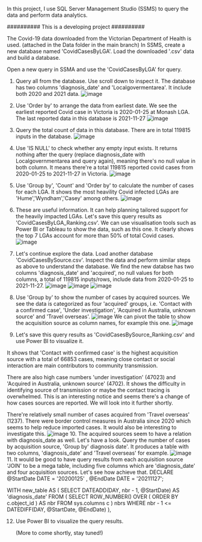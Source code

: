 In this project, I use SQL Server Management Studio (SSMS) to query the data and perform data analytics.

########## This is a developing project ##########

The Covid-19 data downloaded from the Victorian Department of Health is used. (attached in the Data folder in the main branch)
In SSMS, create a new database named 'CovidCasesByLGA'. Load the downloaded '.csv' data and build a database.

Open a new query in SSMA and use the 'CovidCasesByLGA' for query.
1. Query all from the database. Use scroll down to inspect it. The database has two columns 'diagnosis_date' and 'Localgovermentarea'. It include both 2020 and 2021 data.
![image](https://user-images.githubusercontent.com/76986018/144549914-ed301b31-865f-457a-94dd-82c86adb8cf5.png)
2. Use 'Order by' to arrange the data from earliest date. We see the earliest reported Covid case in Victoria is 2020-01-25 at Monash LGA. The last reported data in this database is 2021-11-27
![image](https://user-images.githubusercontent.com/76986018/144551446-bdfa8bd0-4773-4dc3-8f3f-35da4363b912.png)
3. Query the total count of data in this database. There are in total 119815 inputs in the database.
![image](https://user-images.githubusercontent.com/76986018/144551704-5799be97-3909-4497-8ca9-cb8236afaea6.png)
4. Use 'IS NULL' to check whether any empty input exists. It returns nothing after the query (replace diagnosis_date with Localgovernmentarea and query again), meaning there's no null value in both column. It means there're a total 119815 reported covid cases from 2020-01-25 to 2021-11-27 in Victoria.
![image](https://user-images.githubusercontent.com/76986018/144552016-e55fd2d6-84a9-4176-8710-7f95c8ec09d5.png)
5. Use 'Group by', 'Count' and 'Order by' to calculate the number of cases for each LGA. It shows the most heavility Covid infected LGAs are 'Hume','Wyndham','Casey' among others.
![image](https://user-images.githubusercontent.com/76986018/144689278-c9bc0f30-df15-481c-be9c-62dd2031581e.png)
6. These are useful information. It can help planning tailored support for the heavily impacted LGAs. Let's save this query results as 'CovidCasesByLGA_Ranking.csv'. We can use visualisation tools such as Power BI or Tableau to show the data, such as this one. It clearly shows the top 7 LGAs account for more than 50% of total Covid cases.
![image](https://user-images.githubusercontent.com/76986018/144692236-f8f7967b-0cfe-4669-8a09-f95b00f0da13.png)
7. Let's continue explore the data. Load another database 'CovidCasesBySource.csv'. Inspect the data and perform similar steps as above to understand the database. We find the new databse has two columns 'diagnosis_date' and 'acquired', no null values for both columns, a total of 119815 inputs/rows, include data from 2020-01-25 to 2021-11-27.
![image](https://user-images.githubusercontent.com/76986018/144693096-864b9793-f246-4d90-a7a7-950803f57bfc.png)
![image](https://user-images.githubusercontent.com/76986018/144693066-f227aeaf-e202-4d0a-bfa6-a0af32d167fc.png)
![image](https://user-images.githubusercontent.com/76986018/144693143-35286392-91ae-43cf-8f4b-2897f5b55a4d.png)
8. Use 'Group by' to show the number of cases by acquired sources. We see the data is categorized as four 'acquired' groups, i.e. 'Contact with a confirmed case', 'Under investigation', 'Acquired in Australia, unknown source' and 'Travel overseas'.
![image](https://user-images.githubusercontent.com/76986018/144693233-f9ba9463-02b1-472a-b050-104cd2de2c36.png)
   We can pivot the table to show the acquisition source as column names, for example this one.
![image](https://user-images.githubusercontent.com/76986018/145142207-e26f98e9-02d4-4d43-bca7-cc8202248f48.png)

9. Let's save this query results as 'CovidCasesBySource_Ranking.csv' and use Power BI to visualize it. 

It shows that 'Contact with confirmed case' is the highest acquisition source with a total of 66853 cases, meaning close contact or social interaction are main contributors to community transmission. 

There are also high case numbers 'under investigation' (47023) and 'Acquired in Australia, unknown source' (4702). It shows the difficulty in identifying source of transmission or maybe the contact tracing is overwhelmed. This is an interesting notice and seems there's a change of how cases sources are reported. We will look into it further shortly.

There're relatively small number of cases acquired from 'Travel overseas' (1237). There were border control measures in Australia since 2020 which seems to help reduce imported cases. It would also be interesting to investigate this.
![image](https://user-images.githubusercontent.com/76986018/144707154-d42881fe-038f-4506-8ae1-b09666f3ec77.png)
10. The acquired sources seem to have a relation with diagnosis_date as well. Let's have a look. Query the number of cases by acquisition source, 'Group by' diagnosis date'. It produces a table with two columns, 'diagnosis_date' and 'Travel overseas' for example.
![image](https://user-images.githubusercontent.com/76986018/144707983-1de4ca25-bdc1-4ba1-9726-33f0ff2aadac.png)
11. It would be good to have query results from each acquisition source 'JOIN' to be a mega table, including five columns which are 'diagnosis_date' and four acquisition sources. Let's see how achieve that.
DECLARE @StartDate DATE = '20200125'
  , @EndDate DATE = '20211127';

WITH new_table AS
( 
SELECT  DATEADD(DAY, nbr - 1, @StartDate) AS 'diagnosis_date'
FROM    ( SELECT    ROW_NUMBER() OVER ( ORDER BY c.object_id ) AS nbr
          FROM      sys.columns c
        ) nbrs
WHERE   nbr - 1 <= DATEDIFF(DAY, @StartDate, @EndDate)
),

12. Use Power BI to visualize the query results.

    (More to come shortly, stay tuned!)











